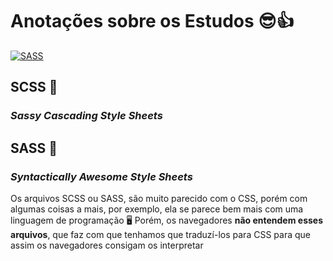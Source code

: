 # Anotações sobre os Estudos 😎👍

[![SASS](https://img.shields.io/badge/Sass-CC6699?style=for-the-badge&logo=sass&logoColor=white)]()
## SCSS 🌸
### <em>Sassy Cascading Style Sheets</em>
## SASS 🥀
### <em>Syntactically Awesome Style Sheets</em>

Os arquivos SCSS ou SASS, são muito parecido com o CSS, porém com algumas coisas a mais, por exemplo, ela se parece bem mais com uma linguagem de programação 🖥️
Porém, os navegadores <strong>não entendem esses arquivos</strong>, que faz com que tenhamos que traduzí-los para CSS para que assim os navegadores consigam os interpretar